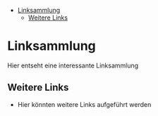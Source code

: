 - [Linksammlung](#linksammlung)
	-  [Weitere Links](#weitere-links)

# Linksammlung

Hier entseht eine interessante Linksammlung

## Weitere Links

- Hier könnten weitere Links aufgeführt werden

